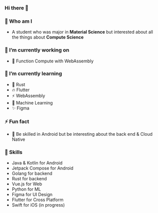 ### Hi there 👋

### 🙌 Who am I
- A student who was major in **Material Science** but interested about all the things about **Compute Science**

### 🔭 I’m currently working on 
- 🎈 Function Compute with WebAssembly

### 🌱 I’m currently learning
- 🦀 Rust
- 🔥 Flutter
- ⚡ WebAssembly
- 👋 Machine Learning
- ✨ Figma

### ⚡ Fun fact
- 🎨 Be skilled in Android but be interesting about the back end & Cloud Native

### 🍭 Skills
- Java & Kotlin for Android
- Jetpack Compose for Android
- Golang for backend
- Rust for backend
- Vue.js for Web
- Python for ML
- Figma for UI Design
- Flutter for Cross Platform
- Swift for iOS (in progress)
